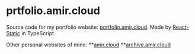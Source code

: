 prtfolio.amir.cloud
====

Source code for my portfolio website: [portfolio.amir.cloud](https://portfolio.amir.cloud). Made by [React-Static](https://github.com/nozzle/react-static) in TypeScript.

Other personal websites of mine:
**[amir.cloud](https://amir.cloud)
**[archive.amir.cloud](https://archive.amir.cloud)
